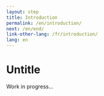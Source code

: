 ```yaml
---
layout: step
title: Introduction
permalink: /en/introduction/
next: /en/end/
link-other-lang: /fr/introduction/
lang: en
---
```


# Untitle

Work in progress...

